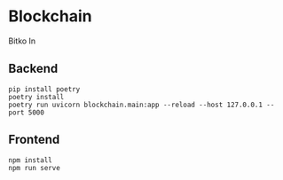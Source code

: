# Blockchain
Bitko In

## Backend
```
pip install poetry
poetry install
poetry run uvicorn blockchain.main:app --reload --host 127.0.0.1 --port 5000
```
## Frontend
```
npm install
npm run serve
```